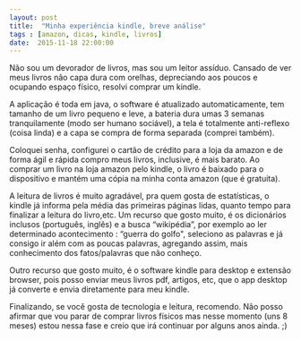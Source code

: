 ```yaml
---
layout: post
title:  "Minha experiência kindle, breve análise"
tags : [amazon, dicas, kindle, livros]
date:  2015-11-18 22:00:00
---
```



Não sou um devorador de livros, mas sou um leitor assíduo. Cansado de ver meus livros não capa dura com orelhas, depreciando aos poucos e ocupando espaço físico, resolvi comprar um kindle.

A aplicação é toda em java, o software é atualizado automaticamente, tem tamanho de um livro pequeno e leve, a bateria dura umas 3 semanas tranquilamente (modo ser humano sociável), a tela é totalmente anti-reflexo (coisa linda) e a capa se compra de forma separada (comprei também).

Coloquei senha, configurei o cartão de crédito para a loja da amazon e de forma ágil e rápida compro meus livros, inclusive, é mais barato. Ao comprar um livro na loja amazon pelo kindle, o livro é baixado para o dispositivo e mantém uma cópia na minha conta amazon (que é gratuita).

A leitura de livros é muito agradável, pra quem gosta de estatísticas, o kindle já informa pela média das primeiras páginas lidas, quanto tempo para finalizar a leitura do livro,etc. Um recurso que gosto muito, é os dicionários inclusos (português, inglês) e a busca “wikipédia”, por exemplo ao ler determinado acontecimento : “guerra do golfo", seleciono as palavras e já consigo ir além com as poucas palavras, agregando assim, mais conhecimento dos fatos/palavras que não conheço. 

Outro recurso que gosto muito, é o software kindle para desktop e extensão browser, pois posso enviar meus livros pdf, artigos, etc, que o app desktop já converte e envia diretamente para meu kindle.

Finalizando, se você gosta de tecnologia e leitura, recomendo. Não posso afirmar que vou parar de comprar livros físicos mas nesse momento (uns 8 meses) estou nessa fase e creio que irá continuar por alguns anos ainda. ;)